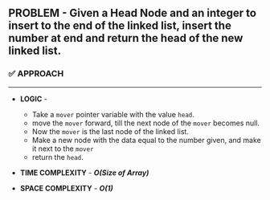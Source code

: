 ## PROBLEM - Given a Head Node and an integer to insert to the end of the linked list, insert the number at end and return the head of the new linked list.

### ✅ APPROACH
---------------
- **LOGIC** - 
    - Take a `mover` pointer variable with the value `head`.
    - move the `mover` forward, till the next node of the `mover` becomes null.
    - Now the `mover` is the last node of the linked list.
    - Make a new node with the data equal to the number given, and make it next to the `mover`
    - return the `head`.

- **TIME COMPLEXITY** - ***O(Size of Array)***
- **SPACE COMPLEXITY** - ***O(1)***